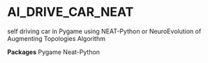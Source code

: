 # AI_DRIVE_CAR_NEAT
self driving car in Pygame using NEAT-Python or NeuroEvolution of Augmenting Topologies Algorithm

**Packages**
Pygame
Neat-Python
